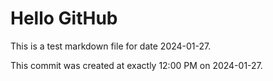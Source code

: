 # Hello GitHub
This is a test markdown file for date 2024-01-27.

This commit was created at exactly 12:00 PM on 2024-01-27.

